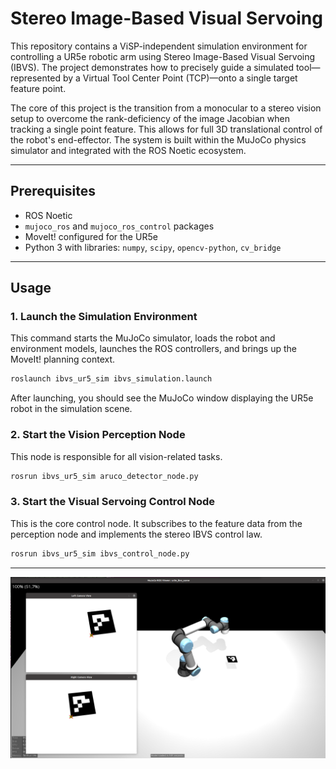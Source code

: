 # Stereo Image-Based Visual Servoing


This repository contains a ViSP-independent simulation environment for controlling a UR5e robotic arm using Stereo Image-Based Visual Servoing (IBVS). The project demonstrates how to precisely guide a simulated tool—represented by a Virtual Tool Center Point (TCP)—onto a single target feature point.

The core of this project is the transition from a monocular to a stereo vision setup to overcome the rank-deficiency of the image Jacobian when tracking a single point feature. This allows for full 3D translational control of the robot's end-effector. The system is built within the MuJoCo physics simulator and integrated with the ROS Noetic ecosystem.


---

## Prerequisites

- ROS Noetic
- `mujoco_ros` and `mujoco_ros_control` packages
- MoveIt! configured for the UR5e
- Python 3 with libraries: `numpy`, `scipy`, `opencv-python`, `cv_bridge`


---

## Usage


### 1. Launch the Simulation Environment

This command starts the MuJoCo simulator, loads the robot and environment models, launches the ROS controllers, and brings up the MoveIt! planning context.

```bash
roslaunch ibvs_ur5_sim ibvs_simulation.launch
```

After launching, you should see the MuJoCo window displaying the UR5e robot in the simulation scene.

### 2. Start the Vision Perception Node

This node is responsible for all vision-related tasks. 

```bash
rosrun ibvs_ur5_sim aruco_detector_node.py
```

### 3. Start the Visual Servoing Control Node

This is the core control node. It subscribes to the feature data from the perception node and implements the stereo IBVS control law. 

```bash
rosrun ibvs_ur5_sim ibvs_control_node.py
```

---

![alt text](GUI.png)